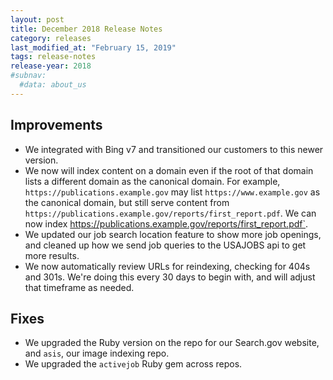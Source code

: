 ```yaml
---
layout: post
title: December 2018 Release Notes
category: releases
last_modified_at: "February 15, 2019"
tags: release-notes
release-year: 2018
#subnav:
  #data: about_us
---
```


## Improvements

* We integrated with Bing v7 and transitioned our customers to this newer version.
* We now will index content on a domain even if the root of that domain lists a different domain as the canonical domain. For example, `https://publications.example.gov` may list `https://www.example.gov` as the canonical domain, but still serve content from `https://publications.example.gov/reports/first_report.pdf`. We can now index https://publications.example.gov/reports/first_report.pdf`.
* We updated our job search location feature to show more job openings, and cleaned up how we send job queries to the USAJOBS api to get more results.
* We now automatically review URLs for reindexing, checking for 404s and 301s. We're doing this every 30 days to begin with, and will adjust that timeframe as needed.

## Fixes

* We upgraded the Ruby version on the repo for our Search.gov website, and `asis`, our image indexing repo.
* We upgraded the `activejob` Ruby gem across repos.
